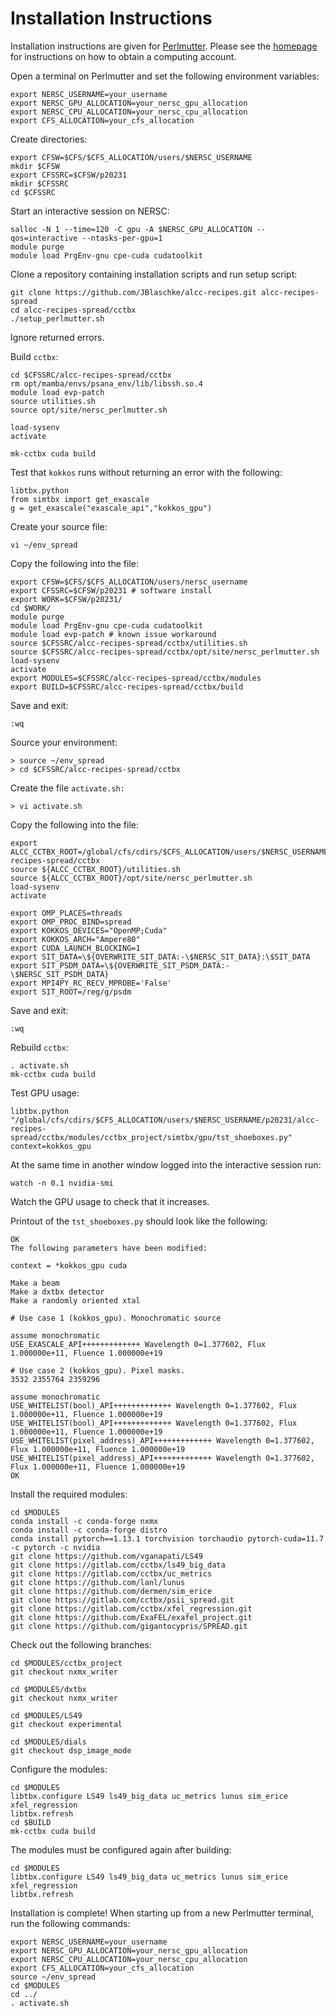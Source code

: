 # Installation Instructions

Installation instructions are given for [Perlmutter](https://docs.nersc.gov/systems/perlmutter/architecture/). Please see the [homepage](README.md) for instructions on how to obtain a computing account.

Open a terminal on Perlmutter and set the following environment variables:
```
export NERSC_USERNAME=your_username
export NERSC_GPU_ALLOCATION=your_nersc_gpu_allocation
export NERSC_CPU_ALLOCATION=your_nersc_cpu_allocation
export CFS_ALLOCATION=your_cfs_allocation
```

Create directories:
```
export CFSW=$CFS/$CFS_ALLOCATION/users/$NERSC_USERNAME
mkdir $CFSW
export CFSSRC=$CFSW/p20231 
mkdir $CFSSRC
cd $CFSSRC
```

Start an interactive session on NERSC:
```
salloc -N 1 --time=120 -C gpu -A $NERSC_GPU_ALLOCATION --qos=interactive --ntasks-per-gpu=1
module purge
module load PrgEnv-gnu cpe-cuda cudatoolkit
```

Clone a repository containing installation scripts and run setup script:
```
git clone https://github.com/JBlaschke/alcc-recipes.git alcc-recipes-spread
cd alcc-recipes-spread/cctbx
./setup_perlmutter.sh 
```
Ignore returned errors.

Build `cctbx`:
```
cd $CFSSRC/alcc-recipes-spread/cctbx
rm opt/mamba/envs/psana_env/lib/libssh.so.4
module load evp-patch
source utilities.sh
source opt/site/nersc_perlmutter.sh

load-sysenv
activate

mk-cctbx cuda build
```

Test that `kokkos` runs without returning an error with the following:
```
libtbx.python
from simtbx import get_exascale
g = get_exascale("exascale_api","kokkos_gpu")
```

Create your source file:
```
vi ~/env_spread
```

Copy the following into the file:
```
export CFSW=$CFS/$CFS_ALLOCATION/users/nersc_username
export CFSSRC=$CFSW/p20231 # software install
export WORK=$CFSW/p20231/
cd $WORK/
module purge
module load PrgEnv-gnu cpe-cuda cudatoolkit
module load evp-patch # known issue workaround
source $CFSSRC/alcc-recipes-spread/cctbx/utilities.sh
source $CFSSRC/alcc-recipes-spread/cctbx/opt/site/nersc_perlmutter.sh
load-sysenv
activate
export MODULES=$CFSSRC/alcc-recipes-spread/cctbx/modules
export BUILD=$CFSSRC/alcc-recipes-spread/cctbx/build
```

Save and exit: 
```
:wq
```

Source your environment:
```
> source ~/env_spread
> cd $CFSSRC/alcc-recipes-spread/cctbx
```

Create the file `activate.sh:`
```
> vi activate.sh
```

Copy the following into the file:
```
export ALCC_CCTBX_ROOT=/global/cfs/cdirs/$CFS_ALLOCATION/users/$NERSC_USERNAME/p20231/alcc-recipes-spread/cctbx
source ${ALCC_CCTBX_ROOT}/utilities.sh
source ${ALCC_CCTBX_ROOT}/opt/site/nersc_perlmutter.sh
load-sysenv
activate

export OMP_PLACES=threads
export OMP_PROC_BIND=spread
export KOKKOS_DEVICES="OpenMP;Cuda"
export KOKKOS_ARCH="Ampere80"
export CUDA_LAUNCH_BLOCKING=1
export SIT_DATA=\${OVERWRITE_SIT_DATA:-\$NERSC_SIT_DATA}:\$SIT_DATA
export SIT_PSDM_DATA=\${OVERWRITE_SIT_PSDM_DATA:-\$NERSC_SIT_PSDM_DATA}
export MPI4PY_RC_RECV_MPROBE='False'
export SIT_ROOT=/reg/g/psdm
```

Save and exit: 
```
:wq
```

Rebuild `cctbx`:
```
. activate.sh
mk-cctbx cuda build
```

Test GPU usage:
```
libtbx.python "/global/cfs/cdirs/$CFS_ALLOCATION/users/$NERSC_USERNAME/p20231/alcc-recipes-spread/cctbx/modules/cctbx_project/simtbx/gpu/tst_shoeboxes.py" context=kokkos_gpu
```

At the same time in another window logged into the interactive session run:
```
watch -n 0.1 nvidia-smi
```

Watch the GPU usage to check that it increases. 

Printout of the `tst_shoeboxes.py` should look like the following:
```
OK
The following parameters have been modified:

context = *kokkos_gpu cuda

Make a beam
Make a dxtbx detector
Make a randomly oriented xtal

# Use case 1 (kokkos_gpu). Monochromatic source

assume monochromatic
USE_EXASCALE_API+++++++++++++ Wavelength 0=1.377602, Flux 1.000000e+11, Fluence 1.000000e+19

# Use case 2 (kokkos_gpu). Pixel masks.
3532 2355764 2359296

assume monochromatic
USE_WHITELIST(bool)_API+++++++++++++ Wavelength 0=1.377602, Flux 1.000000e+11, Fluence 1.000000e+19
USE_WHITELIST(bool)_API+++++++++++++ Wavelength 0=1.377602, Flux 1.000000e+11, Fluence 1.000000e+19
USE_WHITELIST(pixel_address)_API+++++++++++++ Wavelength 0=1.377602, Flux 1.000000e+11, Fluence 1.000000e+19
USE_WHITELIST(pixel_address)_API+++++++++++++ Wavelength 0=1.377602, Flux 1.000000e+11, Fluence 1.000000e+19
OK
```

Install the required modules:
```
cd $MODULES
conda install -c conda-forge nxmx
conda install -c conda-forge distro
conda install pytorch==1.13.1 torchvision torchaudio pytorch-cuda=11.7 -c pytorch -c nvidia
git clone https://github.com/vganapati/LS49
git clone https://gitlab.com/cctbx/ls49_big_data
git clone https://gitlab.com/cctbx/uc_metrics
git clone https://github.com/lanl/lunus            
git clone https://github.com/dermen/sim_erice
git clone https://gitlab.com/cctbx/psii_spread.git    
git clone https://gitlab.com/cctbx/xfel_regression.git
git clone https://github.com/ExaFEL/exafel_project.git
git clone https://github.com/gigantocypris/SPREAD.git
```

Check out the following branches:
```
cd $MODULES/cctbx_project
git checkout nxmx_writer

cd $MODULES/dxtbx
git checkout nxmx_writer

cd $MODULES/LS49
git checkout experimental

cd $MODULES/dials
git checkout dsp_image_mode
```

Configure the modules:
```
cd $MODULES
libtbx.configure LS49 ls49_big_data uc_metrics lunus sim_erice xfel_regression
libtbx.refresh
cd $BUILD
mk-cctbx cuda build
```

The modules must be configured again after building:
```
cd $MODULES
libtbx.configure LS49 ls49_big_data uc_metrics lunus sim_erice xfel_regression
libtbx.refresh
```

Installation is complete! When starting up from a new Perlmutter terminal, run the following commands:
```
export NERSC_USERNAME=your_username
export NERSC_GPU_ALLOCATION=your_nersc_gpu_allocation
export NERSC_CPU_ALLOCATION=your_nersc_cpu_allocation
export CFS_ALLOCATION=your_cfs_allocation
source ~/env_spread
cd $MODULES
cd ../
. activate.sh
```
